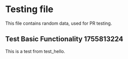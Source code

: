 # Testing file

This file contains random data, used for PR testing.


## Test Basic Functionality 1755813224

This is a test from test_hello.
